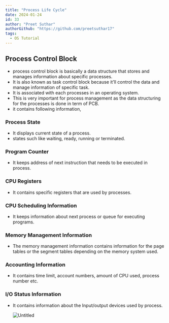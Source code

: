 ```yaml
---
title: "Process Life Cycle"
date: 2024-01-24
id: 33
author: "Preet Suthar"
authorGithub: "https://github.com/preetsuthar17"
tags:
  - OS Tutorial
---
```


## Process Control Block

- process control block is basically a data structure that stores and manages information about specific processes.
- It is also known as task control block because it’ll control the data and manage information of specific task.
- It is associated with each processes in an operating system.
- This is very important for process management as the data structuring for the processes is done in term of PCB.
- it contains following information,

### Process State

- It displays current state of a process.
- states such like waiting, ready, running or terminated.

### Program Counter

- It keeps address of next instruction that needs to be executed in process.

### CPU Registers

- It contains specific registers that are used by processes.

### CPU Scheduling Information

- It keeps information about next process or queue for executing programs.

### Memory Management Information

- The memory management information contains information for the page tables or the segment tables depending on the memory system used.

### Accounting Information

- It contains time limit, account numbers, amount of CPU used, process number etc.

### I/O Status Information

- It contains information about the Input/output devices used by process.

  ![Untitled](https://i.imgur.com/6cz38kr.png)
